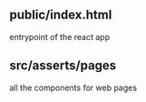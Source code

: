 ## public/index.html

entrypoint of the react app

## src/asserts/pages

all the components for web pages